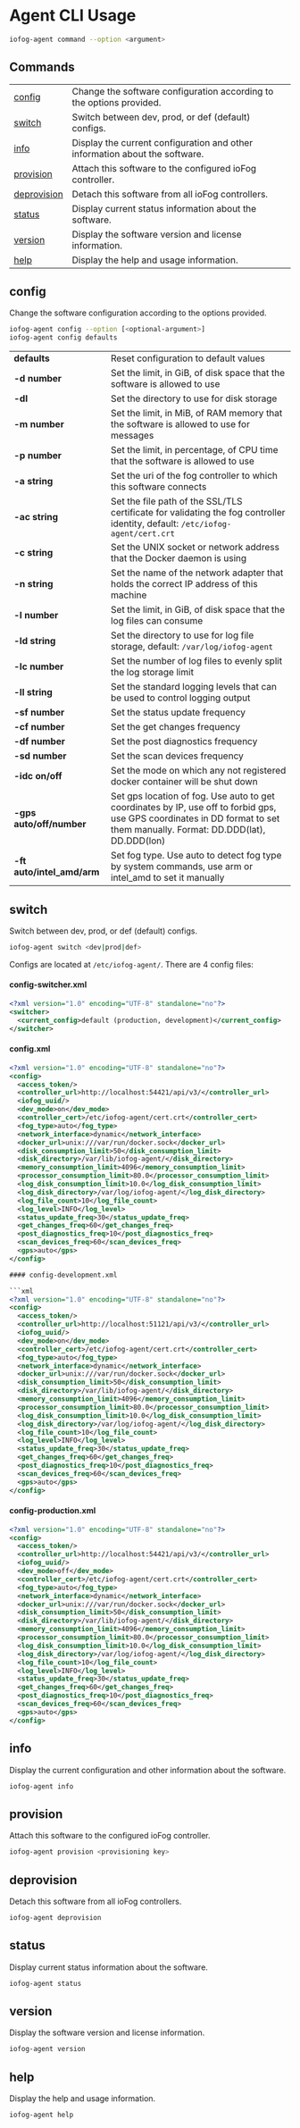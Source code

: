 # Agent CLI Usage

```sh
iofog-agent command --option <argument>
```

## Commands

|                             |                                                                             |
| --------------------------- | --------------------------------------------------------------------------- |
| [config](#config)           | Change the software configuration according to the options provided.        |
| [switch](#switch)           | Switch between dev, prod, or def (default) configs.                         |
| [info](#info)               | Display the current configuration and other information about the software. |
| [provision](#provision)     | Attach this software to the configured ioFog controller.                    |
| [deprovision](#deprovision) | Detach this software from all ioFog controllers.                            |
| [status](#status)           | Display current status information about the software.                      |
| [version](#version)         | Display the software version and license information.                       |
| [help](#help)               | Display the help and usage information.                                     |

## config

Change the software configuration according to the options provided.

```sh
iofog-agent config --option [<optional-argument>]
iofog-agent config defaults
```

|                            |                                                                                                                                                                            |
| -------------------------- | -------------------------------------------------------------------------------------------------------------------------------------------------------------------------- |
| **defaults**               | Reset configuration to default values                                                                                                                                      |
| **-d number**              | Set the limit, in GiB, of disk space that the software is allowed to use                                                                                                   |
| **-dl**                    | Set the directory to use for disk storage                                                                                                                                  |
| **-m number**              | Set the limit, in MiB, of RAM memory that the software is allowed to use for messages                                                                                      |
| **-p number**              | Set the limit, in percentage, of CPU time that the software is allowed to use                                                                                              |
| **-a string**              | Set the uri of the fog controller to which this software connects                                                                                                          |
| **-ac string**             | Set the file path of the SSL/TLS certificate for validating the fog controller identity, default: `/etc/iofog-agent/cert.crt`                                              |
| **-c string**              | Set the UNIX socket or network address that the Docker daemon is using                                                                                                     |
| **-n string**              | Set the name of the network adapter that holds the correct IP address of this machine                                                                                      |
| **-l number**              | Set the limit, in GiB, of disk space that the log files can consume                                                                                                        |
| **-ld string**             | Set the directory to use for log file storage, default: `/var/log/iofog-agent`                                                                                             |
| **-lc number**             | Set the number of log files to evenly split the log storage limit                                                                                                          |
| **-ll string**             | Set the standard logging levels that can be used to control logging output                                                                                                 |
| **-sf number**             | Set the status update frequency                                                                                                                                            |
| **-cf number**             | Set the get changes frequency                                                                                                                                              |
| **-df number**             | Set the post diagnostics frequency                                                                                                                                         |
| **-sd number**             | Set the scan devices frequency                                                                                                                                             |
| **-idc on/off**            | Set the mode on which any not registered docker container will be shut down                                                                                                |
| **-gps auto/off/number**   | Set gps location of fog. Use auto to get coordinates by IP, use off to forbid gps, use GPS coordinates in DD format to set them manually. Format: DD.DDD(lat), DD.DDD(lon) |
| **-ft auto/intel_amd/arm** | Set fog type. Use auto to detect fog type by system commands, use arm or intel_amd to set it manually                                                                      |

## switch

Switch between dev, prod, or def (default) configs.

```sh
iofog-agent switch <dev|prod|def>
```

Configs are located at `/etc/iofog-agent/`. There are 4 config files:

#### config-switcher.xml

```xml
<?xml version="1.0" encoding="UTF-8" standalone="no"?>
<switcher>
  <current_config>default (production, development)</current_config>
</switcher>
```

#### config.xml

````xml
<?xml version="1.0" encoding="UTF-8" standalone="no"?>
<config>
  <access_token/>
  <controller_url>http://localhost:54421/api/v3/</controller_url>
  <iofog_uuid/>
  <dev_mode>on</dev_mode>
  <controller_cert>/etc/iofog-agent/cert.crt</controller_cert>
  <fog_type>auto</fog_type>
  <network_interface>dynamic</network_interface>
  <docker_url>unix:///var/run/docker.sock</docker_url>
  <disk_consumption_limit>50</disk_consumption_limit>
  <disk_directory>/var/lib/iofog-agent/</disk_directory>
  <memory_consumption_limit>4096</memory_consumption_limit>
  <processor_consumption_limit>80.0</processor_consumption_limit>
  <log_disk_consumption_limit>10.0</log_disk_consumption_limit>
  <log_disk_directory>/var/log/iofog-agent/</log_disk_directory>
  <log_file_count>10</log_file_count>
  <log_level>INFO</log_level>
  <status_update_freq>30</status_update_freq>
  <get_changes_freq>60</get_changes_freq>
  <post_diagnostics_freq>10</post_diagnostics_freq>
  <scan_devices_freq>60</scan_devices_freq>
  <gps>auto</gps>
</config>

#### config-development.xml

```xml
<?xml version="1.0" encoding="UTF-8" standalone="no"?>
<config>
  <access_token/>
  <controller_url>http://localhost:51121/api/v3/</controller_url>
  <iofog_uuid/>
  <dev_mode>on</dev_mode>
  <controller_cert>/etc/iofog-agent/cert.crt</controller_cert>
  <fog_type>auto</fog_type>
  <network_interface>dynamic</network_interface>
  <docker_url>unix:///var/run/docker.sock</docker_url>
  <disk_consumption_limit>50</disk_consumption_limit>
  <disk_directory>/var/lib/iofog-agent/</disk_directory>
  <memory_consumption_limit>4096</memory_consumption_limit>
  <processor_consumption_limit>80.0</processor_consumption_limit>
  <log_disk_consumption_limit>10.0</log_disk_consumption_limit>
  <log_disk_directory>/var/log/iofog-agent/</log_disk_directory>
  <log_file_count>10</log_file_count>
  <log_level>INFO</log_level>
  <status_update_freq>30</status_update_freq>
  <get_changes_freq>60</get_changes_freq>
  <post_diagnostics_freq>10</post_diagnostics_freq>
  <scan_devices_freq>60</scan_devices_freq>
  <gps>auto</gps>
</config>
````

#### config-production.xml

```xml
<?xml version="1.0" encoding="UTF-8" standalone="no"?>
<config>
  <access_token/>
  <controller_url>http://localhost:54421/api/v3/</controller_url>
  <iofog_uuid/>
  <dev_mode>off</dev_mode>
  <controller_cert>/etc/iofog-agent/cert.crt</controller_cert>
  <fog_type>auto</fog_type>
  <network_interface>dynamic</network_interface>
  <docker_url>unix:///var/run/docker.sock</docker_url>
  <disk_consumption_limit>50</disk_consumption_limit>
  <disk_directory>/var/lib/iofog-agent/</disk_directory>
  <memory_consumption_limit>4096</memory_consumption_limit>
  <processor_consumption_limit>80.0</processor_consumption_limit>
  <log_disk_consumption_limit>10.0</log_disk_consumption_limit>
  <log_disk_directory>/var/log/iofog-agent/</log_disk_directory>
  <log_file_count>10</log_file_count>
  <log_level>INFO</log_level>
  <status_update_freq>30</status_update_freq>
  <get_changes_freq>60</get_changes_freq>
  <post_diagnostics_freq>10</post_diagnostics_freq>
  <scan_devices_freq>60</scan_devices_freq>
  <gps>auto</gps>
</config>
```

## info

Display the current configuration and other information about the software.

```sh
iofog-agent info
```

## provision

Attach this software to the configured ioFog controller.

```sh
iofog-agent provision <provisioning key>
```

## deprovision

Detach this software from all ioFog controllers.

```sh
iofog-agent deprovision
```

## status

Display current status information about the software.

```sh
iofog-agent status
```

## version

Display the software version and license information.

```sh
iofog-agent version
```

## help

Display the help and usage information.

```sh
iofog-agent help
```

